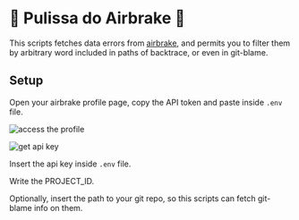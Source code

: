 # 🚨 Pulissa do Airbrake 🚨

This scripts fetches data errors from [airbrake](https://airbrake.io/),
and permits you to filter them by arbitrary word included in paths of backtrace, or even in git-blame.

## Setup

Open your airbrake profile page, copy the API token and paste inside `.env` file.

![access the profile](https://github.com/heitoradao/pulissa_do_airbrake/blob/main/docs/profile.png?raw=true)

![get api key](https://github.com/heitoradao/pulissa_do_airbrake/blob/main/docs/api-key.png?raw=true)

Insert the api key inside `.env` file.

Write the PROJECT_ID.

Optionally, insert the path to your git repo, so this scripts can fetch git-blame info on them.
